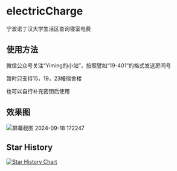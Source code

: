 # electricCharge

宁波诺丁汉大学生活区查询寝室电费

## 使用方法

微信公众号关注“Yiming的小站”，按照譬如“19-401”的格式发送房间号

暂时只支持15，19，23幢宿舍楼

也可以自行补充密钥后使用

## 效果图

![屏幕截图 2024-09-18 172247](https://github.com/user-attachments/assets/7a591c58-484c-4fe1-86dc-c49bb8ef2afb)

## Star History

[![Star History Chart](https://api.star-history.com/svg?repos=CompPsyUnion/electricCharge&type=Date)](https://star-history.com/#CompPsyUnion/electricCharge&Date)
